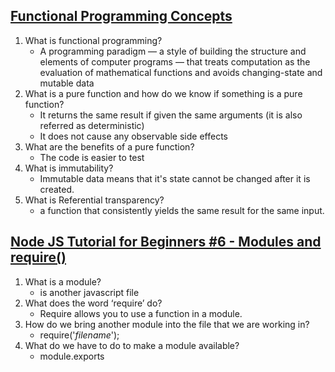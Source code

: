 ## [Functional Programming Concepts](https://medium.com/the-renaissance-developer/concepts-of-functional-programming-in-javascript-6bc84220d2aa)

1. What is functional programming?
    - A programming paradigm — a style of building the structure and elements of computer programs — that treats computation as the evaluation of mathematical functions and avoids changing-state and mutable data
2. What is a pure function and how do we know if something is a pure function?
    - It returns the same result if given the same arguments (it is also referred as deterministic)
    - It does not cause any observable side effects  
3. What are the benefits of a pure function?
    - The code is easier to test
4. What is immutability?
    - Immutable data means that it's state cannot be changed after it is created.
5. What is Referential transparency?
    - a function that consistently yields the same result for the same input.

## [Node JS Tutorial for Beginners #6 - Modules and require()](https://www.youtube.com/watch?v=xHLd36QoS4k)

1. What is a module?
    - is another javascript file
2. What does the word ‘require’ do?
    - Require allows you to use a function in a module.
3. How do we bring another module into the file that we are working in?
    - require('*filename*');
4. What do we have to do to make a module available?
    - module.exports
